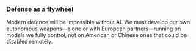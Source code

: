 ### **Defense as a flywheel**

Modern defence will be impossible without AI. We must develop our own autonomous weapons—alone or with European partners—running on models we fully control, not on American or Chinese ones that could be disabled remotely.
